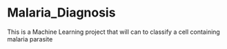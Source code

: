 # Malaria_Diagnosis
This is a Machine Learning project that will can to classify a cell containing malaria parasite
